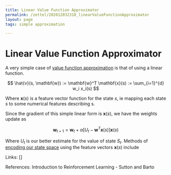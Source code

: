 ```yaml
---
title: Linear Value Function Approximator
permalink: /zettel/202012032318_linearValueFunctionApproximator
layout: page
tags: simple approximation

---
```

# Linear Value Function Approximator

A very simple case of [value function approximation](TODOs) is that of using a linear function.

$$
\hat{v}(s, \mathbf{w}) := \mathbf{w}^T \mathbf{x}(s) := \sum_{i=1}^{d} w_i x_i(s) 
$$

Where $\mathbf{x}(s)$ is a feature vector function for the state $s$, ie 
mapping each state $s$ to some numerical features describing s.

Since the gradient of this simple linear form is $\mathbf{x}(s)$, we have the weights update as

$$
\mathbf{w}_{t+1} = \mathbf{w}_t + \alpha \big[ U_t - \mathbf{w}^T \mathbf{x}(s) \big] \mathbf{x}(s)
$$

Where $U_t$ is our better estimate for the value of state $S_t$. Methods of [encoding our state space](202012041222_featureVectorStates) using 
the feature vectors $\mathbf{x}(s)$ include 

Links: []

References: Introduction to Reinforcement Learning - Sutton and Barto


